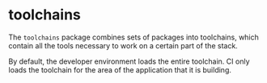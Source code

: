 # toolchains

The `toolchains` package combines sets of packages into toolchains, which
contain all the tools necessary to work on a certain part of the stack.

By default, the developer environment loads the entire toolchain. CI only loads
the toolchain for the area of the application that it is building.
